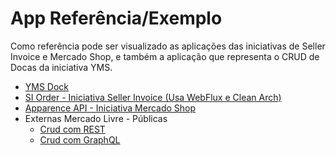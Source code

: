 # App Referência/Exemplo

Como referência pode ser visualizado as aplicações das iniciativas de Seller Invoice e Mercado Shop, e também a aplicação que representa o CRUD de Docas da iniciativa YMS.

* [YMS Dock](https://github.com/mercadolibre/fury_yms-dock/tree/feature/adds-crud-of-category-and-dock)
* [SI Order - Iniciativa Seller Invoice (Usa WebFlux e Clean Arch)](https://github.com/mercadolibre/fury_si-order)
* [Apparence API - Iniciativa Mercado Shop](https://github.com/mercadolibre/fury_mshops-appearance-api)
* Externas Mercado Livre - Públicas
    * [Crud com REST](https://github.com/justiandre/example-kotlin-springboot-rest)
    * [Crud com GraphQL](https://github.com/justiandre/example-kotlin-springboot-graphql)